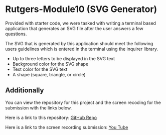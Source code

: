# Rutgers-Module10 (SVG Generator)

Provided with starter code, we were tasked with writing a terminal based application that generates an SVG file after the user answers a few questions.

The SVG that is generated by this application should meet the following users guidelines which is entered in the terminal using the inquirer library.

- Up to three letters to be displayed in the SVG text
- Background color for the SVG shape
- Text color for the SVG text
- A shape (square, triangle, or circle)
  
## Additionally
 You can view the repository for this project and the screen recoding for the submission with the links below.

Here is a link to this repository: [GitHub Repo](https://github.com/tneiman19/Rutgers-Module10)

Here is a link to the screen recording submission: [You Tube](https://youtu.be/_8sHBuZUJDE) 